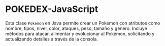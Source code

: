 # POKEDEX-JavaScript
Esta clase `Pokemon` en Java permite crear un Pokémon con atributos como nombre, tipos, nivel, color, ataques, peso, tamaño y género. Incluye métodos para atacar, alimentar y evolucionar al Pokémon, solicitando y actualizando detalles a través de la consola.
